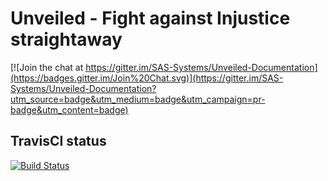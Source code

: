 # Unveiled - Fight against Injustice straightaway

[![Join the chat at https://gitter.im/SAS-Systems/Unveiled-Documentation](https://badges.gitter.im/Join%20Chat.svg)](https://gitter.im/SAS-Systems/Unveiled-Documentation?utm_source=badge&utm_medium=badge&utm_campaign=pr-badge&utm_content=badge)


## TravisCI status
[![Build Status](https://travis-ci.org/SAS-Systems/Unveiled.svg)](https://travis-ci.org/CodeLionX/Unveiled)
